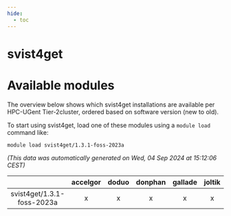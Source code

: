 ```yaml
---
hide:
  - toc
---
```


svist4get
=========

# Available modules


The overview below shows which svist4get installations are available per HPC-UGent Tier-2cluster, ordered based on software version (new to old).

To start using svist4get, load one of these modules using a `module load` command like:

```shell
module load svist4get/1.3.1-foss-2023a
```

*(This data was automatically generated on Wed, 04 Sep 2024 at 15:12:06 CEST)*  

| |accelgor|doduo|donphan|gallade|joltik|shinx|skitty|
| :---: | :---: | :---: | :---: | :---: | :---: | :---: | :---: |
|svist4get/1.3.1-foss-2023a|x|x|x|x|x|x|x|
